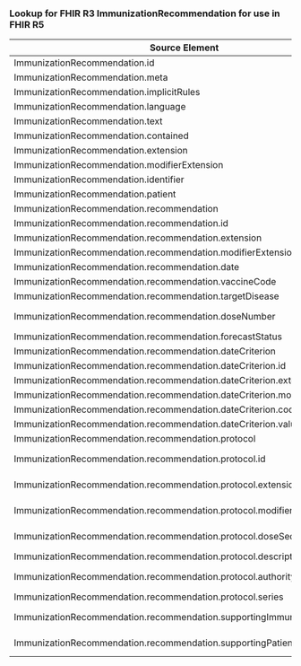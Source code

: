 ### Lookup for FHIR R3 ImmunizationRecommendation for use in FHIR R5

| Source Element | Usage | Target |
| -------------- | ----- | ------ |
| ImmunizationRecommendation.id | UseElementSameName | ImmunizationRecommendation.id |
| ImmunizationRecommendation.meta | UseElementSameName | ImmunizationRecommendation.meta |
| ImmunizationRecommendation.implicitRules | UseElementSameName | ImmunizationRecommendation.implicitRules |
| ImmunizationRecommendation.language | UseElementSameName | ImmunizationRecommendation.language |
| ImmunizationRecommendation.text | UseElementSameName | ImmunizationRecommendation.text |
| ImmunizationRecommendation.contained | UseElementSameName | ImmunizationRecommendation.contained |
| ImmunizationRecommendation.extension | UseElementSameName | ImmunizationRecommendation.extension |
| ImmunizationRecommendation.modifierExtension | UseElementSameName | ImmunizationRecommendation.modifierExtension |
| ImmunizationRecommendation.identifier | UseElementSameName | ImmunizationRecommendation.identifier |
| ImmunizationRecommendation.patient | UseElementSameName | ImmunizationRecommendation.patient |
| ImmunizationRecommendation.recommendation | UseElementSameName | ImmunizationRecommendation.recommendation |
| ImmunizationRecommendation.recommendation.id | UseElementSameName | ImmunizationRecommendation.recommendation.id |
| ImmunizationRecommendation.recommendation.extension | UseElementSameName | ImmunizationRecommendation.recommendation.extension |
| ImmunizationRecommendation.recommendation.modifierExtension | UseElementSameName | ImmunizationRecommendation.recommendation.modifierExtension |
| ImmunizationRecommendation.recommendation.date | UseElementRenamed | ImmunizationRecommendation.date |
| ImmunizationRecommendation.recommendation.vaccineCode | UseElementSameName | ImmunizationRecommendation.recommendation.vaccineCode |
| ImmunizationRecommendation.recommendation.targetDisease | UseElementSameName | ImmunizationRecommendation.recommendation.targetDisease |
| ImmunizationRecommendation.recommendation.doseNumber | UseExtension | http://hl7.org/fhir/3.0/StructureDefinition/extension-ImmunizationRecommendation.recommendation.doseNumber |
| ImmunizationRecommendation.recommendation.forecastStatus | UseElementSameName | ImmunizationRecommendation.recommendation.forecastStatus |
| ImmunizationRecommendation.recommendation.dateCriterion | UseElementSameName | ImmunizationRecommendation.recommendation.dateCriterion |
| ImmunizationRecommendation.recommendation.dateCriterion.id | UseElementSameName | ImmunizationRecommendation.recommendation.dateCriterion.id |
| ImmunizationRecommendation.recommendation.dateCriterion.extension | UseElementSameName | ImmunizationRecommendation.recommendation.dateCriterion.extension |
| ImmunizationRecommendation.recommendation.dateCriterion.modifierExtension | UseElementSameName | ImmunizationRecommendation.recommendation.dateCriterion.modifierExtension |
| ImmunizationRecommendation.recommendation.dateCriterion.code | UseElementSameName | ImmunizationRecommendation.recommendation.dateCriterion.code |
| ImmunizationRecommendation.recommendation.dateCriterion.value | UseElementSameName | ImmunizationRecommendation.recommendation.dateCriterion.value |
| ImmunizationRecommendation.recommendation.protocol | UseElementRenamed | ImmunizationRecommendation.recommendation |
| ImmunizationRecommendation.recommendation.protocol.id | UseExtension | http://hl7.org/fhir/3.0/StructureDefinition/extension-ImmunizationRecommendation.recommendation.protocol.id |
| ImmunizationRecommendation.recommendation.protocol.extension | UseExtension | http://hl7.org/fhir/3.0/StructureDefinition/extension-ImmunizationRecommendation.recommendation.protocol.extension |
| ImmunizationRecommendation.recommendation.protocol.modifierExtension | UseExtension | http://hl7.org/fhir/3.0/StructureDefinition/extension-ImmunizationRecommendation.recommendation.protocol.modifierExtension |
| ImmunizationRecommendation.recommendation.protocol.doseSequence | UseExtension | http://hl7.org/fhir/3.0/StructureDefinition/extension-ImmunizationRecommendation.recommendation.protocol.doseSequence |
| ImmunizationRecommendation.recommendation.protocol.description | UseElementRenamed | ImmunizationRecommendation.recommendation.description |
| ImmunizationRecommendation.recommendation.protocol.authority | UseExtension | http://hl7.org/fhir/3.0/StructureDefinition/extension-ImmunizationRecommendation.recommendation.protocol.authority |
| ImmunizationRecommendation.recommendation.protocol.series | UseElementRenamed | ImmunizationRecommendation.recommendation.series |
| ImmunizationRecommendation.recommendation.supportingImmunization | UseExtension | http://hl7.org/fhir/3.0/StructureDefinition/extension-ImmunizationRecommendation.recommendation.supportingImmunization |
| ImmunizationRecommendation.recommendation.supportingPatientInformation | UseExtension | http://hl7.org/fhir/3.0/StructureDefinition/extension-ImmunizationRecommendation.recommendation.supportingPatientInformation |
